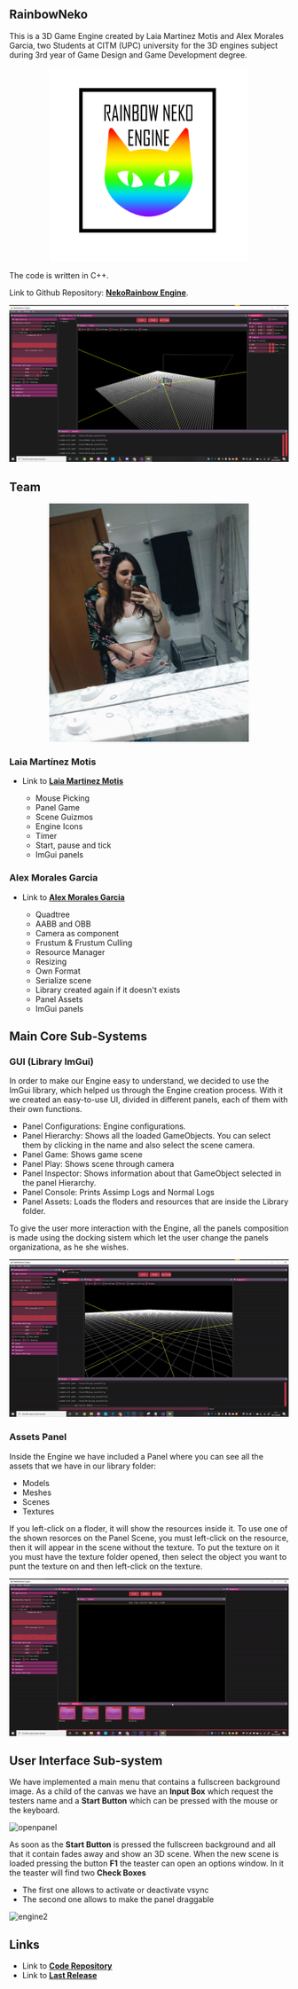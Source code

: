 ## RainbowNeko
This is a 3D Game Engine created by Laia Martinez Motis and Alex Morales Garcia,  two Students at CITM (UPC) university for the 3D engines subject during 3rd year of Game Design and Game Development degree.

 <p align="center">
<img src= "https://github.com/AlexMG99/RainbowNeko-Engine/blob/master/docs/LogoB.png?raw=true" width="360" height="350">   
</p>

The code is written in C++.

Link to  Github Repository: [**NekoRainbow Engine**](https://github.com/AlexMG99/RainbowNeko-Engine).

![teampic](https://github.com/AlexMG99/RainbowNeko-Engine/blob/master/docs/Menu.png?raw=true)

## Team

 <p align="center">
<img src= "https://github.com/AlexMG99/RainbowNeko-Engine/blob/master/docs/teampic.jpeg?raw=true" width="360" height="430">   
</p>

### Laia Martínez Motis

* Link to [**Laia Martinez Motis**  ](https://github.com/LaiaMartinezMotis) 

      
	* Mouse Picking
	* Panel Game
	* Scene Guizmos
	* Engine Icons
	* Timer
	* Start, pause and tick 
	* ImGui panels


### Alex Morales Garcia

*  Link to [**Alex Morales Garcia** ](https://github.com/AlexMG99) 


        
	* Quadtree
	* AABB and OBB
	* Camera as component
	* Frustum & Frustum Culling
	* Resource Manager
	* Resizing
	* Own Format
	* Serialize scene
	* Library created again if it doesn't exists
	* Panel Assets
	* ImGui panels

## Main Core Sub-Systems 

### GUI (Library ImGui)
In order to make our Engine easy to understand, we decided to use the ImGui library, which helped us through the Engine creation process. With it we created an easy-to-use UI, divided in different panels, each of them with their own functions.

 * Panel Configurations: Engine configurations.
 * Panel Hierarchy: Shows all the loaded GameObjects. You can select them by clicking in the name and also select the scene camera.
 * Panel Game: Shows game scene 
 * Panel Play: Shows scene through camera 
 * Panel Inspector: Shows information about that GameObject selected in the panel Hierarchy.
 * Panel Console: Prints Assimp Logs and Normal Logs
 * Panel Assets: Loads the floders and resources that are inside the Library folder.
 
 To give the user more interaction with the Engine, all the panels composition is made using the docking sistem which let the user change the panels organizationa, as he she wishes.

![docking](https://github.com/AlexMG99/RainbowNeko-Engine/blob/master/docs/docking.gif?raw=true)


### Assets Panel

Inside the Engine we have included a Panel where you can see all the assets that we have in our library folder:
* Models
* Meshes
* Scenes
* Textures

If you left-click on a floder, it will show the resources inside it. To use one of the shown resorces on the Panel Scene, you must left-click on the resource, then it will appear in the scene without the texture.
To put the texture on it you must have the texture folder opened, then select the object you want to punt the texture on and then left-click on the texture.  


![assetsmenu](https://github.com/AlexMG99/RainbowNeko-Engine/blob/master/docs/assetsmenu.gif?raw=true)

## User Interface Sub-system
We have implemented a main menu that contains a fullscreen background image. 
As a child of the canvas we have an **Input Box** which request the testers name and a **Start Button** which can be pressed with the mouse or the keyboard.

![openpanel](https://github.com/AlexMG99/RainbowNeko-Engine/blob/master/docs/Engine.gif?raw=true)

As soon as the **Start Button** is pressed the fullscreen background and all that it contain fades away and show an 3D scene.
When the new scene is loaded pressing the button **F1** the teaster can open an options window. In it the teaster will find two  **Check Boxes**
* The first one allows to activate or deactivate vsync 
* The second one allows to make the panel draggable

![engine2](https://github.com/AlexMG99/RainbowNeko-Engine/blob/master/docs/Engine2.gif?raw=true)

## Links

*  Link to [**Code Repository** ](https://github.com/AlexMG99/RainbowNeko-Engine) 
*  Link to [**Last Release** ](https://github.com/AlexMG99/RainbowNeko-Engine/releases) 

